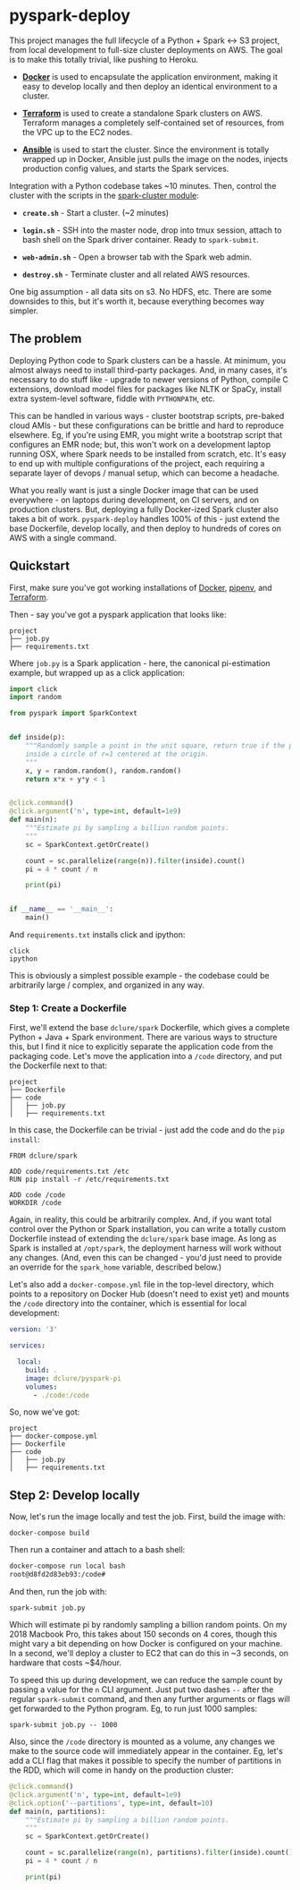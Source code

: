 
# pyspark-deploy

This project manages the full lifecycle of a Python + Spark <-> S3 project, from local development to full-size cluster deployments on AWS. The goal is to make this totally trivial, like pushing to Heroku.

- [**Docker**](https://www.docker.com/) is used to encapsulate the application environment, making it easy to develop locally and then deploy an identical environment to a cluster.

- [**Terraform**](https://www.terraform.io/) is used to create a standalone Spark clusters on AWS. Terraform manages a completely self-contained set of resources, from the VPC up to the EC2 nodes.

- [**Ansible**](https://www.ansible.com/) is used to start the cluster. Since the environment is totally wrapped up in Docker, Ansible just pulls the image on the nodes, injects production config values, and starts the Spark services.

Integration with a Python codebase takes ~10 minutes. Then, control the cluster with the scripts in the [spark-cluster module](terraform/spark-cluster):

- **`create.sh`** - Start a cluster. (~2 minutes)

- **`login.sh`** - SSH into the master node, drop into tmux session, attach to bash shell on the Spark driver container. Ready to `spark-submit`.

- **`web-admin.sh`** - Open a browser tab with the Spark web admin.

- **`destroy.sh`** - Terminate cluster and all related AWS resources.

One big assumption - all data sits on s3. No HDFS, etc. There are some downsides to this, but it's worth it, because everything becomes way simpler.

## The problem

Deploying Python code to Spark clusters can be a hassle. At minimum, you almost always need to install third-party packages. And, in many cases, it's necessary to do stuff like - upgrade to newer versions of Python, compile C extensions, download model files for packages like NLTK or SpaCy, install extra system-level software, fiddle with `PYTHONPATH`, etc.

This can be handled in various ways - cluster bootstrap scripts, pre-baked cloud AMIs - but these configurations can be brittle and hard to reproduce elsewhere. Eg, if you're using EMR, you might write a bootstrap script that configures an EMR node; but, this won't work on a development laptop running OSX, where Spark needs to be installed from scratch, etc. It's easy to end up with multiple configurations of the project, each requiring a separate layer of devops / manual setup, which can become a headache.

What you really want is just a single Docker image that can be used everywhere - on laptops during development, on CI servers, and on production clusters. But, deploying a fully Docker-ized Spark cluster also takes a bit of work. `pyspark-deploy` handles 100% of this - just extend the base Dockerfile, develop locally, and then deploy to hundreds of cores on AWS with a single command.

## Quickstart

First, make sure you've got working installations of [Docker](https://www.docker.com/), [pipenv](https://pipenv.readthedocs.io/en/latest/), and [Terraform](https://www.terraform.io/).

Then - say you've got a pyspark application that looks like:

```text
project
├── job.py
├── requirements.txt
```

Where `job.py` is a Spark application - here, the canonical pi-estimation example, but wrapped up as a click application:

```python
import click
import random

from pyspark import SparkContext


def inside(p):
    """Randomly sample a point in the unit square, return true if the point is
    inside a circle of r=1 centered at the origin.
    """
    x, y = random.random(), random.random()
    return x*x + y*y < 1


@click.command()
@click.argument('n', type=int, default=1e9)
def main(n):
    """Estimate pi by sampling a billion random points.
    """
    sc = SparkContext.getOrCreate()

    count = sc.parallelize(range(n)).filter(inside).count()
    pi = 4 * count / n

    print(pi)


if __name__ == '__main__':
    main()
```

And `requirements.txt` installs click and ipython:

```text
click
ipython
```

This is obviously a simplest possible example - the codebase could be arbitrarily large / complex, and organized in any way.

### Step 1: Create a Dockerfile

First, we'll extend the base `dclure/spark` Dockerfile, which gives a complete Python + Java + Spark environment. There are various ways to structure this, but I find it nice to explicitly separate the application code from the packaging code. Let's move the application into a `/code` directory, and put the Dockerfile next to that:

```text
project
├── Dockerfile
├── code
│   ├── job.py
│   ├── requirements.txt
```

In this case, the Dockerfile can be trivial - just add the code and do the `pip install`:

```docker
FROM dclure/spark

ADD code/requirements.txt /etc
RUN pip install -r /etc/requirements.txt

ADD code /code
WORKDIR /code
```

Again, in reality, this could be arbitrarily complex. And, if you want total control over the Python or Spark installation, you can write a totally custom Dockerfile instead of extending the `dclure/spark` base image. As long as Spark is installed at `/opt/spark`, the deployment harness will work without any changes. (And, even this can be changed - you'd just need to provide an override for the `spark_home` variable, described below.)

Let's also add a `docker-compose.yml` file in the top-level directory, which points to a repository on Docker Hub (doesn't need to exist yet) and mounts the `/code` directory into the container, which is essential for local development:

```yml
version: '3'

services:

  local:
    build: .
    image: dclure/pyspark-pi
    volumes:
      - ./code:/code
```

So, now we've got:

```text
project
├── docker-compose.yml
├── Dockerfile
├── code
│   ├── job.py
│   ├── requirements.txt
```

## Step 2: Develop locally

Now, let's run the image locally and test the job. First, build the image with:

`docker-compose build`

Then run a container and attach to a bash shell:

```bash
docker-compose run local bash
root@d8fd2d83eb93:/code#
```

And then, run the job with:

`spark-submit job.py`

Which will estimate pi by randomly sampling a billion random points. On my 2018 Macbook Pro, this takes about 150 seconds on 4 cores, though this might vary a bit depending on how Docker is configured on your machine. In a second, we'll deploy a cluster to EC2 that can do this in ~3 seconds, on hardware that costs ~$4/hour.

To speed this up during development, we can reduce the sample count by passing a value for the `n` CLI argument. Just put two dashes `--` after the regular `spark-submit` command, and then any further arguments or flags will get forwarded to the Python program. Eg, to run just 1000 samples:

`spark-submit job.py -- 1000`

Also, since the `/code` directory is mounted as a volume, any changes we make to the source code will immediately appear in the container. Eg, let's add a CLI flag that makes it possible to specify the number of partitions in the RDD, which will come in handy on the production cluster:

```python
@click.command()
@click.argument('n', type=int, default=1e9)
@click.option('--partitions', type=int, default=10)
def main(n, partitions):
    """Estimate pi by sampling a billion random points.
    """
    sc = SparkContext.getOrCreate()

    count = sc.parallelize(range(n), partitions).filter(inside).count()
    pi = 4 * count / n

    print(pi)
```
